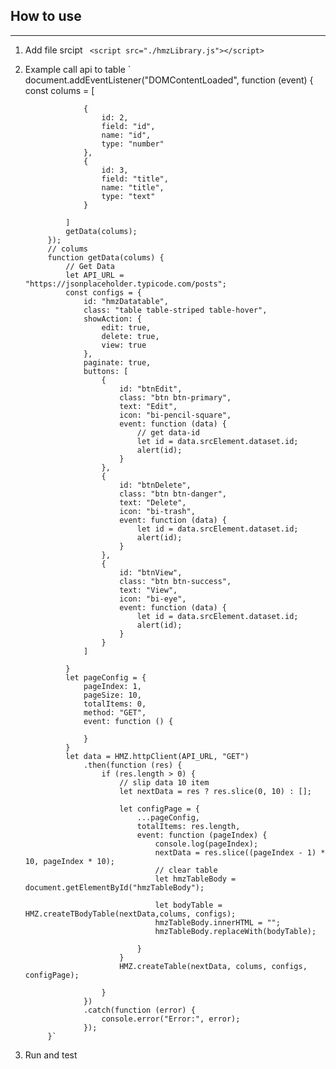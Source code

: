 ## How to use
----------
1. Add file srcipt 
` <script src="./hmzLibrary.js"></script>`

2. Example call api to table
` 
            document.addEventListener("DOMContentLoaded", function (event) {
                const colums = [

                    {
                        id: 2,
                        field: "id",
                        name: "id",
                        type: "number"
                    },
                    {
                        id: 3,
                        field: "title",
                        name: "title",
                        type: "text"
                    }

                ]
                getData(colums);
            });
            // colums
            function getData(colums) {
                // Get Data
                let API_URL = "https://jsonplaceholder.typicode.com/posts";
                const configs = {
                    id: "hmzDatatable",
                    class: "table table-striped table-hover",
                    showAction: {
                        edit: true,
                        delete: true,
                        view: true
                    },
                    paginate: true,
                    buttons: [
                        {
                            id: "btnEdit",
                            class: "btn btn-primary",
                            text: "Edit",
                            icon: "bi-pencil-square",
                            event: function (data) {
                                // get data-id
                                let id = data.srcElement.dataset.id;
                                alert(id);
                            }
                        },
                        {
                            id: "btnDelete",
                            class: "btn btn-danger",
                            text: "Delete",
                            icon: "bi-trash",
                            event: function (data) {
                                let id = data.srcElement.dataset.id;
                                alert(id);
                            }
                        },
                        {
                            id: "btnView",
                            class: "btn btn-success",
                            text: "View",
                            icon: "bi-eye",
                            event: function (data) {
                                let id = data.srcElement.dataset.id;
                                alert(id);
                            }
                        }
                    ]

                }
                let pageConfig = {
                    pageIndex: 1,
                    pageSize: 10,
                    totalItems: 0,
                    method: "GET",
                    event: function () {

                    }
                }
                let data = HMZ.httpClient(API_URL, "GET")
                    .then(function (res) {
                        if (res.length > 0) {
                            // slip data 10 item 
                            let nextData = res ? res.slice(0, 10) : [];

                            let configPage = {
                                ...pageConfig,
                                totalItems: res.length,
                                event: function (pageIndex) {
                                    console.log(pageIndex);
                                    nextData = res.slice((pageIndex - 1) * 10, pageIndex * 10);
                                    // clear table
                                    let hmzTableBody = document.getElementById("hmzTableBody");

                                    let bodyTable = HMZ.createTBodyTable(nextData,colums, configs);
                                    hmzTableBody.innerHTML = "";
                                    hmzTableBody.replaceWith(bodyTable);

                                }
                            }
                            HMZ.createTable(nextData, colums, configs, configPage);

                        }
                    })
                    .catch(function (error) {
                        console.error("Error:", error);
                    });
            }`

3. Run and test